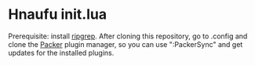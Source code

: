 # Hnaufu init.lua

Prerequisite: install [ripgrep](https://github.com/BurntSushi/ripgrep).
After cloning this repository, go to .config and clone the [Packer](https://github.com/wbthomason/packer.nvim) plugin manager, so you can use ":PackerSync" and get updates for the installed plugins.

